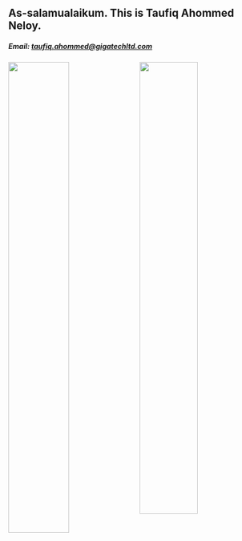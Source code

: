 ## As-salamualaikum. This is Taufiq Ahommed Neloy.
##### Email: taufiq.ahommed@gigatechltd.com



<img  src="https://github-readme-stats.vercel.app/api?username=Neloy-GT&show_icons=true&hide_border=true&theme=tokyonight" width="48%" align="right" >
<img  src="https://github-readme-streak-stats.herokuapp.com/?user=Neloy-GT&theme=tokyonight&hide_border=true" width="49%" >
